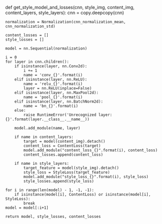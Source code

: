 def get_style_model_and_losses(cnn, style_img, content_img,
                                content_layers, style_layers):
    cnn = copy.deepcopy(cnn)

    normalization = Normalization(cnn_normalization_mean, cnn_normalization_std)

    content_losses = []
    style_losses = []

    model = nn.Sequential(normalization)

    i = 0
    for layer in cnn.children():
        if isinstance(layer, nn.Conv2d):
            i += 1
            name = 'conv_{}'.format(i)
        elif isinstance(layer, nn.ReLU):
            name = 'relu_{}'.format(i)
            layer = nn.ReLU(inplace=False)
        elif isinstance(layer, nn.MaxPool2d):
            name = 'pool_{}'.format(i)
        elif isinstance(layer, nn.BatchNorm2d):
            name = 'bn_{}'.format(i)
        else:
            raise RuntimeError('Unrecognized layer: {}'.format(layer.__class__.__name__))

        model.add_module(name, layer)

        if name in content_layers:
            target = model(content_img).detach()
            content_loss = ContentLoss(target)
            model.add_module("content_loss_{}".format(i), content_loss)
            content_losses.append(content_loss)

        if name in style_layers:
            target_feature = model(style_img).detach()
            style_loss = StyleLoss(target_feature)
            model.add_module("style_loss_{}".format(i), style_loss)
            style_losses.append(style_loss)

    for i in range(len(model) - 1, -1, -1):
        if isinstance(model[i], ContentLoss) or isinstance(model[i], StyleLoss):
            break
    model = model[:i+1]

    return model, style_losses, content_losses

